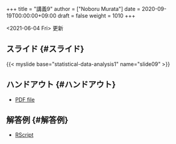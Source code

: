 +++
title = "講義9"
author = ["Noboru Murata"]
date = 2020-09-19T00:00:00+09:00
draft = false
weight = 1010
+++

<span class="timestamp-wrapper"><span class="timestamp">&lt;2021-06-04 Fri&gt; </span></span> 更新


## スライド {#スライド}

{{< myslide base="statistical-data-analysis1" name="slide09" >}}


## ハンドアウト {#ハンドアウト}

-   [PDF file](https://noboru-murata.github.io/statistical-data-analysis1/pdfs/slide09.pdf)


## 解答例 {#解答例}

-   [RScript](https://noboru-murata.github.io/statistical-data-analysis1/code/slide09.R)